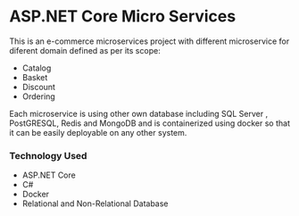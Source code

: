 # ASP.NET Core Micro Services

This is an e-commerce microservices project with different microservice for diferent domain defined as per its scope:

- Catalog
- Basket
- Discount
- Ordering

Each microservice is using other own database including SQL Server , PostGRESQL, Redis and MongoDB and is containerized using docker so that it can be easily deployable on any other system.

### Technology Used
 - ASP.NET Core
 - C#
 - Docker
 -  Relational and Non-Relational Database